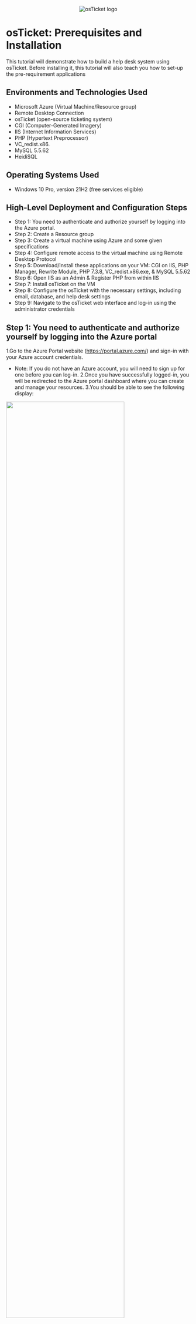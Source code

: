 <p align="center">
<img src="https://i.imgur.com/Clzj7Xs.png" alt="osTicket logo"/>
</p>

<h1>osTicket: Prerequisites and Installation</h1>
This tutorial will demonstrate how to build a help desk system using osTicket. Before installing it, this tutorial will also teach you how to set-up the pre-requirement applications<br/>

<h2>Environments and Technologies Used</h2>

- Microsoft Azure (Virtual Machine/Resource group)
- Remote Desktop Connection 
- osTicket (open-source ticketing system)
- CGI (Computer-Generated Imagery) 
- IIS (Internet Information Services)
- PHP (Hypertext Preprocessor)
- VC_redist.x86.
- MySQL 5.5.62
- HeidiSQL
<h2>Operating Systems Used </h2>

- Windows 10 Pro, version 21H2 (free services eligible)</b> 

<h2>High-Level Deployment and Configuration Steps</h2>

- Step 1: You need to authenticate and authorize yourself by logging into the Azure portal.
- Step 2: Create a Resource group
- Step 3: Create a virtual machine using Azure and some given specifications
- Step 4: Configure remote access to the virtual machine using Remote Desktop Protocol
- Step 5: Download/Install these applications on your VM: CGI on IIS, PHP Manager, Rewrite Module, PHP 7.3.8, VC_redist.x86.exe, & MySQL 5.5.62
- Step 6: Open IIS as an Admin & Register PHP from within IIS
- Step 7: Install osTicket on the VM
- Step 8: Configure the osTicket with the necessary settings, including email, database, and help desk settings
- Step 9: Navigate to the osTicket web interface and log-in using the administrator credentials

<h2>Step 1: You need to authenticate and authorize yourself by logging into the Azure portal</h2>
 
1.Go to the Azure Portal website (https://portal.azure.com/) and sign-in with your Azure account credentials. 
- Note: If you do not have an Azure account, you will need to sign up for one before you can log-in.
2.Once you have successfully logged-in, you will be redirected to the Azure portal dashboard where you can create and manage your resources. 
3.You should be able to see the following display:
<p>
<img src="https://i.imgur.com/zr0sGpt.png" height="80%" width="80%"/>
</p>
<p>  

<h2>Step 2: Create a Resource group</h2>

1.Locate the search bar and type "Research groups".
2.To create a new item, click on the "+ Create" button located in the top left-corner next to the "Manage View" option.
   <ol type="a">
      <li>Choose your subscription (For Ex: Azure Subscription 1).</li>
      <li>Create a name of your resource group (Use: RG-osTicket).</li>
      <li>Choose a region to deploy the virtual machine to (For Ex: West US 3).</li>   
    </ol>

3.After, typing the given specifications click on the box "Review + create".
4.You should be able to see the following display:
<p>
<img src="https://i.imgur.com/ILYejQz.png" height="80%" width="80%"/>
</p>
<p>   

5.Then click "Create" located at the bottom left-corner.
 
- Note: By creating a Resource group, it would be like creating a container that will hold all of your related resources in one centralized location.

<h2>Step 3: Create a virtual machine using Azure and some given specifications</h2>

1.Again, click on the search bar and type "Virtual Machines".
2.Click on the "+ Create" button located on the top left-corner by "Switch to classic".
3.Choose the option "Azure virtual machine", enter the following information:
    <ol type="a">
      <li>Choose your subscription (For Ex: Azure Subscription 1).</li>
      <li>Create a name for resource group (Use: RG-osTicket).</li>
      <li>Enter a unique name for the virtual machine (Use: vm-osticket).</li>
      <li>For "Image" use: Windows 10 Pro, version 21H2 (free services eligible). </li>
      <li>For "Size" use: Standard_D4s_v3 - 4 vcpus, 16 GiB memory. </li>
      <li>For "Username" use: labuser.</li>
      <li>For "Password" make sure to make up one.</li>
      <li>For "Public inbound ports" click on "Allow selected ports".</li>
      <li>For "Select inbound ports" use: RDP 3389.</li>
    </ol>

- Note: After you checkmarked "I confirm I have an eligible Windows 10/11 license with multi-tenant hosting rights. Please confirm." located at bottom-left corner. Also, after you clicked on the "Review + create" button and review the settings. You should be able to see the following display:
<p>
<img src="https://i.imgur.com/mFRfIOw.png" height="80%" width="80%"/>
</p>
<p>  
    
- Note: Remember to keep your username and password you created in your notepad, as you will need them later. Also, verify that your information is correct!

4.Click on the "Create" button to create the virtual machine. 

- Note: It should take up 1-2 minutes to process the VM

5.Once the virtual machine Windows 10 Pro (21H2) is created, you can access it through the Azure portal or by using remote desktop tools.

<h2>Step 4: Configure remote access to the virtual machine using Remote Desktop Protocol</h2>

1.On the search bar, type "Virtual Machines".
- Note: After you created your VM, you should be able to see the following display:

<p>
<img src="https://i.imgur.com/yiGKwd4.png" height="80%" width="80%"/>
</p>
<p>  

2.Click the blue link "vm-osticket" located under "Name".
3.On the "Overview" tab, find/copy the Public IP address located under "Size"; Essentials.
<p>
<img src="https://i.imgur.com/6WKUKJ0.png" height="80%" width="80%"/>
</p>
<p>  

4.To access Remote Desktop Connection on Windows, navigate to the bottom-left corner and click on the "Start" button (Windows logo), then search for "Remote Desktop Connection" and open it. For Mac users download the app "remote- Microsoft Remote Desktop" from the App Store.
 
5.Paste the Public IP address(from your VM) in the computer name field and click "Connect". For Mac users paste the IP Address on "PC-name" and click "add".
 
 <p>
<img src="https://i.imgur.com/So0Dn0n.png" height="80%" width="80%"/>
</p>
<p>  
 
6.Afterwards, make sure to log-in your credentials from Step 3 (Use Username: labuser/Password: Your unique password).

- Note: For Windows users click "Yes" to connect to your VM. Observe the following display: 
<p>
<img src="https://i.imgur.com/xHG3t9h.png" height="80%" width="80%"/>
</p>
<p>  
 
7.Please wait until your virtual machine logs you in.
8.Then choose the following options for "Choose privacy settings for your device": 
    <ol type="a">
      <li>Location: No </li>
      <li>Diagnostic Data: No</li>
      <li>Tailored experiences: No</li>
      <li>Find my device: No</li>
     <li>Inking and Typing: No</li>
     <li>Advertising ID: No</li>
    </ol>
9.Click "Accept"

<h2>Step 5: Download/Install the following applications on your VM: CGI on IIS, PHP Manager, Rewrite Module, PHP 7.3.8, VC_redist.x86.exe, & MySQL 5.5.62</h2>

1.Install/Enable CGI on IIS. Do the following: 
    <ol type="a">
      <li>Right-click the "Start" Button (Windows logo) and click "Run"</li>
      <li>Type "control" for the "Run" panel and click "OK"</li>
      <li>On the Control Panel, do not click "Uninstall a program". Click "Programs".  </li>
      <li>Under "Programs and features", click "Turn Windows features on or off"</li>
      <li>By checking the box next to it, turn on "Internet Information Services.</li>
      <li>Expand IIS with "+" icon and double-click on "World Wide Web Services".</li>
      <li>Under WWWS, expand "Application Development Features" by double-clicking it.</li>
      <li>Check on the box next "CGI".</li>
      <li>Click "Okay".</li>
      <li>After the installation is complete make sure to close it.</li>
      <li> To verify your webserver is up & running, open Microsoft Edge and type on the URL "127.0.0.1".</li>
    </ol>  
- Note: By Installing/Enabling CGI on IIS, it lets you provide the necessary infrastructure for OSTicket to function correctly. Without CGI, the application would not work properly.

- Image Display of Step 5: 1.D
<p>
<img src="https://i.imgur.com/nhrzyaE.png" height="80%" width="80%"/>
</p>
<p> 

- Image Display of Step 5: 1.E-H
<p>
<img src="https://i.imgur.com/toQ7vio.png" height="80%" width="80%"/>
</p>
<p> 
 
2.Download/Install PHP Manager for IIS  
    <ol type="a">
      <li>On your VM, open Microsoft Edge and paste the following link: https://drive.google.com/file/d/1RHsNd4eWIOwaNpj3JW4vzzmzNUH86wY_/view </li>
      <li>After downloading PHP Manager, go to Downloads; File Explorer.</li>
      <li>Double-click "PHPManagerForIIS_V1.5.0 from the "Download" section.</li>
      <li>To agree to the License Agreement, navigate through the settings and click on the "agree" button.</li>
    </ol>
- Note: Note: You need to download and install PHP Manager for IIS when using osticket system because it is required for osticket to run properly.

- Image Display of Step 5: 2.A 
<p>
<img src="https://i.imgur.com/CkmZM9S.png" height="80%" width="80%"/>
</p>
<p> 

- Image Display of Step 5: 2.A
<p>
<img src="https://i.imgur.com/KhtmG5X.png" height="80%" width="80%"/>
</p>
<p> 

3.Download/Install Rewrite Module 
    <ol type="a">
      <li>On your VM, open Microsoft Edge and paste the following link: https://drive.google.com/file/d/1tIK9GZBKj1JyUP87eewxgdNqn9pZmVmY/view </li>
      <li>Repeat previous instructions from Step 5: 2B, 2C, & 2D for "rewrite_amd64_en-US". </li>
    </ol>
- Note: The purpose of Rewrite Module for osticket is to improve the user experience and search engine optimization of your osticket installation. 

4.Create the directory C:\PHP
     <ol type="a">
      <li> On File Explorer, click "This PC".</li>
      <li> Under Devices & drives, proceed by double-clicking "Windows (C:)".</li>
      <li> Right-click, and click on "New" to create a folder.</li>
      <li> Name the folder to "PHP".</li>
    </ol>
  
- Note: The purpose of "PHP" folder within C:\PHP is to unzip the contents of the following program: PHP 7.3.8.

- Image Display of Step 5: 4.A-D
<p>
<img src="https://i.imgur.com/e0JaClP.png" height="80%" width="80%"/>
</p>
<p> 

5.Download PHP 7.3.8 and unzip the contents into C:\PHP
     <ol type="a">
      <li> On your VM, open Microsoft Edge and paste the following link: https://drive.google.com/file/d/1snNMtLdCOpMtkCyD4mvl9yOOmvVIp9fP/view </li>
      <li> Go to Downloads; File Explorer. </li>
      <li> Right-click on "php-7.3.8" and click on "Extract All".</li>
      <li> On the panel, "Extract Compressed (Zipped) Folders" click on "Browse".</li>
      <li> Re-do instructions from 4A & 4B.</li>
      <li> Double-click on "PHP" folder.</li>
      <li> At the right bottom corner of "Selection a destination", click on "Select Folder".</li>
      <li> Click on "Extract".</li>
    </ol>
    
- Note: You need to download PHP 7.3.8 and unzip the contents into C:\PHP for osticket because it is a requirement for running PHP scripts on your web server.

- Image Display of Step 5: 5.A
<p>
<img src="https://i.imgur.com/4xjzlyg.png" height="80%" width="80%"/>
</p>
<p> 
 
- Image Display of Step 5: 5.D
<p>
<img src="https://i.imgur.com/fwQJaHW.png" height="80%" width="80%"/>
</p>
<p> 

- Image Display of Step 5: 5.F-G
<p>
<img src="https://i.imgur.com/G9vj0ay.png" height="80%" width="80%"/>
</p>
<p> 

- Image Display of Step 5: 5.H
<p>
<img src="https://i.imgur.com/fLkULxx.png" height="80%" width="80%"/>
</p>
<p> 
 
6.Download/Install VC_redist.x86.exe
     <ol type="a">
      <li> On your VM, open Microsoft Edge and paste the following link: https://drive.google.com/file/d/1s1OsGF3-ioO0_9LYizPRiVuIkb3lFJgH/view </li>
      <li> Repeat previous directions from 2B, 2C, & 2D for "VC_redist.x86.exe". </li>
    </ol>

- Note: Downloading & installing VC_redist.x86.exe is necessary to ensure that osTicket can run on your computer without any issues.

7.Download/Install MySQL 5.5.62 (mysql-5.5.62-win32.msi)
     <ol type="a">
      <li> On your VM, open Microsoft Edge and paste the following link: https://drive.google.com/file/d/1_OWh9p7VQLcrB0q_V7qT8yHl0xo5gv7z/view </li>
      <li> Repeat previous directions from 2B & 2C for "MySQL 5.5.62".</li>
      <li> After agreeing to "End User License Agreement". You will see the following display: </li>      
      <li> Click "Typical".</li>
      <li> Afterwards, install the application.</li>
      <li> Click "Finish".</li>
      <li> Click "Next" on "Welcome to the MySQL Server Instance Configuration Wizard 1.0.17.0".</li>
      <li> Choose "Standard Configuration" and click "Next".</li>
      <li> Both on "New root password" & "Confirm" use:Password1(Optional).</li>
      <li> Click "Next" and click "Execute".</li>
      <li> After the download is complete click on "finish".</li>
    </ol>

- Note: The reason why you need to download and install this specific version of MySQL is because osticket was designed to work with it. Installing a different version of MySQL or a different database management system altogether may cause compatibility issues and may prevent osticket from functioning properly.

- Image Display of Step 5: 7.D
<p>
<img src="https://i.imgur.com/KxlTZ32.png" height="80%" width="80%"/>
</p>
<p> 
 
- Image Display of Step 5: 7.H
<p>
<img src="https://i.imgur.com/6NlwNgo.png" height="80%" width="80%"/>
</p>
<p> 

- Image Display of Step 5: 7.I-J
<p>
<img src="https://i.imgur.com/feFhhht.png" height="80%" width="80%"/>
</p>
<p> 

<h2>Step 6: Open IIS as an Admin & Register PHP from within IIS</h2>

1.At the bottom left corner, click on "Windows" Button.
2.Type "ISS", right-click it and choose the option: "Run as administrator".
3.Double-click "PHP Manager".
4.To enable PHP Manager, under PHP Setup, click on "Register new PHP version".
5.Double-click on "PHP" folder and click on "php-cgi".
6.Go back to vm-osticket Home, by clicking the server "vm-osticket (vm-osticket\labuser)" located at the top-left corner.
7.Then restart the server, under Manage Server, by clicking on "Restart". 
 
- Note: Opening IIS as an administrator and registering PHP allows the process of PHP files, which are required to run osticket on a Windows server.

- Image Display of Step 6.3 
<p>
<img src="https://i.imgur.com/04zJAen.png" height="80%" width="80%"/>
</p>
<p> 

- Image Display of Step 6.4
<p>
<img src="https://i.imgur.com/OwhmRH5.png" height="80%" width="80%"/>
</p>
<p> 
 
- Image Display of Step 6.5 
<p>
<img src="https://i.imgur.com/kWoXKd4.png" height="80%" width="80%"/>
</p>
<p> 
 
- Image Display of Step 6.7
<p>
<img src="https://i.imgur.com/ete7bMT.png" height="80%" width="80%"/>
</p>
<p> 
  
<h2>Step 7: Install osTicket on the VM</h2>

1.On your VM, download osTicket-v1.15.8.zip from the following link: https://drive.google.com/drive/u/1/folders/1APMfNyfNzcxZC6EzdaNfdZsUwxWYChf6

- Image Display of Step 7.1
<p>
<img src="https://i.imgur.com/7YQBvuQ.png" height="80%" width="80%"/>
</p>
<p> 

<h2>Step 8: Configure the osTicket with the necessary settings, including email, database, and help desk settings</h2>

1.Extract and copy "upload" folder to c:\inetpub\wwwroot
    <ol type="a">
      <li> Open File Explorer and have it open on "This PC" and double-click on "Windows (C:)".</li>
      <li> Double-click on "inetpub" folder and then proceed by double-clicking on "wwwroot".</li>      
      <li> Separately, open another Windows File Explorer and go to Downloads.</li>
      <li> Then double-click on "osTicket-v1.15.8" zip file.</li>
      <li> Now, have both Windows File Explorers on display to drag "upload" folder to wwwwroot.</li>
      <li> Within the wwwroot file folder, rename "upload" to "osTicket".</li>
    </ol>

- Image Display of Step 8: 1.A-B
<p>
<img src="https://i.imgur.com/JkpPG8Y.png" height="80%" width="80%"/>
</p>
<p> 
    
- Image Display of Step 8: 1.E
<p>
<img src="https://i.imgur.com/5reVM7j.png" height="80%" width="80%"/>
</p>
<p>     

- Image Display of Step 8: 1.F
<p>
<img src="https://i.imgur.com/thKmnkv.png" height="80%" width="80%"/>
</p>
<p>     
      
2.Reload ISS (Open IIS, Stop and Start the server) 
     <ol type="a">
      <li> To refresh it again, go back to the Internet Information Services(IIS) Manager App and repeat Step 6: 6 & 7.</li>
      <li> On the upper left corner, under "Connections", double-click on "Sites", "Default Web Site", & then "os-Ticket" file.</li>
      <li> Then on the upper-right corner, under "Manage Folder", click on "Browse *:80".</li>
      <li> After clicking "Browse *:80", you should have the following display open:</li>
    </ol> 
- Note: If you don't have the osTicket Installer browser open, you can re-do all of your steps from the beginning or troubleshoot the issue.

- Image Display of Step 8: 2.B-C
<p>
<img src="https://i.imgur.com/ZnH6Utr.png" height="80%" width="80%"/>
</p>
<p>  

- Image Display of Step 8: 2.D
<p>
<img src="https://i.imgur.com/KWHaPpm.png" height="80%" width="80%"/>
</p>
<p>  

3.Enable extensions for Osticket Installer on ISS. 
     <ol type="a">
      <li> Return to Internet Information Services(IIS) Manager App and at the upper-left corner, under "Connections", click on "vm-osticket". </li>
      <li> Then proceed by clicking "Sites" and "OsTicket".</li>
      <li> Double-click on "PHP Manager".</li>
      <li> Under PHP Extensions, click on "Enable or disable an extension".</li>
      <li> Look for php_imap.dll, php_intl.dll, & php_opcache.dll</li>
      <li> One by one enable them by clicking "Enable" located, under "actions", at the upper right corner.</li>
      <li> Return to Osticket Installer browser and refresh it, and observe the changes.</li>
    </ol> 
  
- Image Display of Step 8: 3.A-C
<p>
<img src="https://i.imgur.com/dIaq0iA.png" height="80%" width="80%"/>
</p>
<p>  

- Image Display of Step 8: 3.D
<p>
<img src="https://i.imgur.com/UntQY8Z.png" height="80%" width="80%"/>
</p>
<p>  
 
- Image Display of Step 8: 3.E-F
<p>
<img src="https://i.imgur.com/myYNbpc.png" height="80%" width="80%"/>
</p>
<p>  
 
- Image Display of Step 8: 3.G
<p>
<img src="https://i.imgur.com/3iL3x8a.png" height="80%" width="80%"/>
</p>
<p>  
    
4.Rename: ost-config.php
     <ol type="a">
      <li> Go to File Explorer, then to "This PC", "Windows (C:)", "inetpub", "wwwroot", "osTicket", and "Include".</li>
      <li> Scroll down to find "ost-sampleconfig.php" and right-click it to rename it: "ost-config.php".</li>
    </ol> 

- Image Display of Step 8: 4.A-B
<p>
<img src="https://i.imgur.com/NoqPtKe.png" height="80%" width="80%"/>
</p>
<p>  
     
5.Assign Permissions: ost-config.php
     <ol type="a">
      <li> Again right-click "ost-config.php" and click on "Properties" and then click to "Security".</li>
      <li> Below "Permissions for SYSTEM" click on "Advanced".</li>
      <li> Click on "Disable inheritance".</li>
      <li> Click "Remove all inherited permissions from this object".</li>
      <li> Click "Add" and click on "Select a principle".</li>
      <li> Type "everyone" for "Enter the object name to object".</li>
      <li> Click "Check Names", then "Okay".</li>
      <li> Check on the box "Full control", then "Okay".</li>
      <li> Click "Okay" for "Advanced Security Settings" and click "Apply".</li>
    </ol> 
 
- Image Display of Step 8: 5.A-B
<p>
<img src="https://i.imgur.com/kAXlfDm.png" height="80%" width="80%"/>
</p>
<p>  

- Image Display of Step 8: 5.C-D
<p>
<img src="https://i.imgur.com/Oe6YUKK.png" height="80%" width="80%"/>
</p>
<p>  
 
- Image Display of Step 8: 5.E
<p>
<img src="https://i.imgur.com/SZHE5fi.png" height="80%" width="80%"/>
</p>
<p>  
 
- Image Display of Step 8: 5.F-G
<p>
<img src="https://i.imgur.com/4kY9rIX.png" height="80%" width="80%"/>
</p>
<p>   
 
6.Download/Install HeidiSQL
     <ol type="a">
      <li> On your VM, download it with this link: https://docs.google.com/document/d/1WovrX2DaS9xkfaSr4LXyB4YnnWpXIgPCMMbbfgHmGVw/edit</li>
      <li> Go to "Downloads" on File Explorer. Also, Double-click HeidiSQL.</li>
      <li> After agreeing "the License Agreement", keep clicking "Next" until you see the "Install" option.</li>
      <li> Click "install". Then, click on "Finish".</li>
      <li> At bottom left corner click on "New" (Do not click on the down-arrow button).</li>
      <li> For the "User" use: "root" and for password use: "Password1".</li>
      <li> At the bottom click "Open".</li>
      <li> Right-click on "Unnamed", then to "Create new" and on "Database". </li>
      <li> On the panel "Create database", Type "osTicket" on "Name". Click "Okay" </li>
    </ol> 
 
- Image Display of Step 8: 6.E-G
<p>
<img src="https://i.imgur.com/e8ADuIK.png" height="80%" width="80%"/>
</p>
<p>  
 
- Image Display of Step 8: 6.H-I
<p>
<img src="https://i.imgur.com/Q94mvv5.png" height="80%" width="80%"/>
</p>
<p>  
    
7.Continue Setting up osTicket Installer in the browser
     <ol type="a">
      <li> Return to OSTicket Installer and click "Continue" at the bottom page.</li>
      <li> Under System Settings, type your desired "Helpdesk Name" & "Default Email" (Ex Name: Jacob Helpdesk).</li>
      <li> Under Admin User, type your desired "First Name", "Last Name", & "Email Address". </li>
      <li> For the "Username" use: user_admin & Password use: Password1 </li>
      <li> Under Database Settings, on "MySQL Database"(use:osTicket), "MySQL Username"(use:root), & "MySQL Password"(use:Password1).</li>
      <li> Click "Install Now".</li>  
      <li> If successful you should see the following display: </li>    
    </ol> 

- Note: Make sure you save Username & Password on your notepad just in case if you need it later on.

- Image Display of Step 8: 7.D-F
<p>
<img src="https://i.imgur.com/j0vYVe9.png" height="80%" width="80%"/>
</p>
<p>  

- Image Display of Step 8: 7.G
<p>
<img src="https://i.imgur.com/cNBQVcy.png" height="80%" width="80%"/>
</p>
<p>  
 
<h2>Step 9: Navigate to the osTicket web interface and log-in using the administrator credentials</h2>

1.Before you navigate the osTicket web interface, we need to clean Up first.
     <ol type="a">
      <li> Return to "osTicket" folder on File Explorer.</li>
      <li> Right-click on "setup" and "Delete".</li>
     </ol> 

- Image Display of Step 9: 1.A-B
<p>
<img src="https://i.imgur.com/AWaXU6W.png" height="80%" width="80%"/>
</p>
<p>  

2.Inside of C:\inetpub\wwwroot\osTicket\include\ost-config.php reset the permissions back to ost-config.php
     <ol type="a">
      <li> Find "ost-config.php" and right-click on "Properties".</li>
      <li> Go to Security.</li>
      <li> Under "Permissions for Everyone", click on "Advanced".</li>
      <li> Click "Allow Eveyone". Then "Edit".</li>
      <li> Uncheck the following: "Full control", "Modify", & "Write".</li>
      <li> Click "Okay". Then "Apply". Afterwards, "Okay". </li>
     </ol> 

- Image Display of Step 9: 2.A
<p>
<img src="https://i.imgur.com/v3namCt.png" height="80%" width="80%"/>
</p>
<p>  

- Image Display of Step 9: 2.B-C
<p>
<img src="https://i.imgur.com/tlLlGAl.png" height="80%" width="80%"/>
</p>
<p>  
    
- Image Display of Step 9: 2.D
<p>
<img src="https://i.imgur.com/PyUvRvr.png" height="80%" width="80%"/>
</p>
<p>     
 
- Image Display of Step 9: 2.E
<p>
<img src="https://i.imgur.com/kOq4aOQ.png" height="80%" width="80%"/>
</p>
<p>  
        
3.Congrats, hopefully the Osticket app is installed with no errors!
     <ol type="a">
      <li> Browse to your help desk log-in page: http://localhost/osTicket/scp/login.php </li>
      <li> Type in your Email or Username/Password.(Step 8;7D use:user_admin & use:Password1).</li>
      <li> Congratulations of having it working!</li>
    </ol> 

- Image Display of Step 9: 3.A-C
<p>
<img src="https://i.imgur.com/0Ysb1YX.png" height="80%" width="80%"/>
</p>
<p>  
